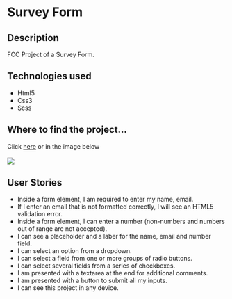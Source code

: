 <h1>Survey Form</h1>
<h2>Description</h2>
<p>FCC Project of a Survey Form.</p>
<h2>Technologies used</h2>
<ul>
<li>Html5</li>
<li>Css3</li>
<li>Scss</li>
</ul>
<h2>Where to find the project...</h2>
<p>
Click <a href="https://s.codepen.io/vinniezappa/debug/PLzaMJ/nqAwvGxmmDdr" target="_blank"> here</a>
or in the image below <br/><br/>
<a href="https://s.codepen.io/vinniezappa/debug/PLzaMJ/nqAwvGxmmDdr" target="_blank">
<img src="https://www.dropbox.com/s/chzhymsfcvwmy0m/10-survey-form.jpg?raw=1" target="_blank">
</a>
</p>
<h2>User Stories</h2>
<ul>
<li>Inside a form element, I am required to enter my name, email.</li>
<li>If I enter an email that is not formatted correctly, I will see an HTML5 validation error.</li>
<li>Inside a form element, I can enter a number (non-numbers and numbers out of range are not accepted).</li>
<li>I can see a placeholder and a laber for the name, email and number field.</li>
<li>I can select an option from a dropdown.</li>
<li>I can select a field from one or more groups of radio buttons.</li>
<li>I can select several fields from a series of checkboxes.</li>
<li>I am presented with a textarea at the end for additional comments.</li>
<li>I am presented with a button to submit all my inputs.</li>
<li>I can see this project in any device.</li>
</ul>
